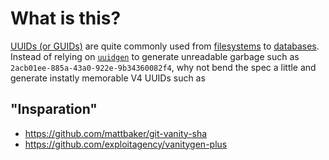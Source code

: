 # What is this?

[UUIDs (or GUIDs)](https://en.wikipedia.org/wiki/Universally_unique_identifier) are quite commonly used from [filesystems](https://en.wikipedia.org/wiki/GUID_Partition_Table) to [databases](https://docs.microsoft.com/en-us/sql/t-sql/data-types/uniqueidentifier-transact-sql?view=sql-server-2017). Instead of relying on [`uuidgen`](https://packages.debian.org/sid/uuid-runtime) to generate unreadable garbage such as `2acb01ee-885a-43a0-922e-9b34360082f4`, why not bend the spec a little and generate instatly memorable V4 UUIDs such as 

## "Insparation"

* https://github.com/mattbaker/git-vanity-sha
* https://github.com/exploitagency/vanitygen-plus